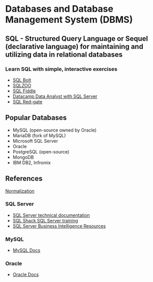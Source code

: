 # Databases and Database Management System (DBMS)

## SQL - Structured Query Language or Sequel (declarative language) for maintaining and utilizing data in relational databases
### Learn SQL with simple, interactive exercises
- [SQL Bolt](https://sqlbolt.com/)
- [SQLZOO](https://sqlzoo.net/)
- [SQL Fiddle](http://sqlfiddle.com/)
- [Datacamp Data Analyst with SQL Server](https://learn.datacamp.com/career-tracks/data-analyst-with-sql-server)
- [SQL Red-gate](https://www.red-gate.com/simple-talk/sql/)

## Popular Databases
- MySQL (open-source owned by Oracle)
- MariaDB (fork of MySQL)
- Microsoft SQL Server
- Oracle
- PostgreSQL (open-source)
- MongoDB
- IBM DB2, Infromix

## References
[Normalization](https://beginnersbook.com/2015/05/normalization-in-dbms/)

### SQL Server
- [SQL Server technical documentation](https://docs.microsoft.com/en-us/sql/sql-server/?view=sql-server-ver15)
- [SQL Shack SQL Server training](https://www.sqlshack.com/sql-server-training/)
- [SQL Server Business Intelligence Resources](https://www.mssqltips.com/sql-server-business-intelligence-resources/)

### MySQL
- [MySQL Docs](https://dev.mysql.com/doc/refman/8.0/en/select.html)
### Oracle
- [Oracle Docs](https://docs.oracle.com/cd/B28359_01/server.111/b28286/toc.htm)



  
